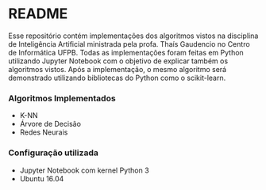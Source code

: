 # README #

Esse repositório contém implementações dos algoritmos vistos na disciplina de Inteligência Artificial ministrada pela profa. Thaís Gaudencio no Centro de Informática UFPB.
Todas as implementações foram feitas em Python utilizando Jupyter Notebook com o objetivo de explicar também os algoritmos vistos. Após a implementação, o mesmo algoritmo 
será demonstrado utilizando bibliotecas do Python como o scikit-learn.  

### Algoritmos Implementados ###

* K-NN
* Árvore de Decisão
* Redes Neurais 

### Configuração utilizada ###

* Jupyter Notebook com kernel Python 3
* Ubuntu 16.04
